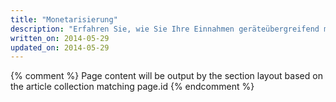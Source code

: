 ```yaml
---
title: "Monetarisierung"
description: "Erfahren Sie, wie Sie Ihre Einnahmen geräteübergreifend maximieren. Steigern Sie die Nutzerfreundlichkeit und verdienen Sie bares Geld."
written_on: 2014-05-29
updated_on: 2014-05-29
---
```


{% comment %}
Page content will be output by the section layout based on the article collection matching page.id
{% endcomment %}



